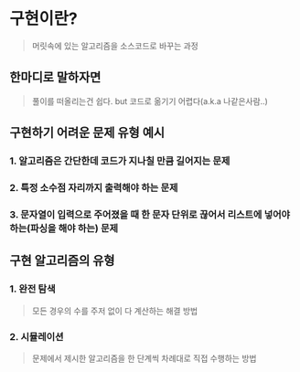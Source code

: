 # 구현이란?
> 머릿속에 있는 알고리즘을 소스코드로 바꾸는 과정

## 한마디로 말하자면
> 풀이를 떠올리는건 쉽다. but 코드로 옮기기 어렵다(a.k.a 나같은사람..)

## 구현하기 어려운 문제 유형 예시
### 1. 알고리즘은 간단한데 코드가 지나칠 만큼 길어지는 문제
### 2. 특정 소수점 자리까지 출력해야 하는 문제
### 3. 문자열이 입력으로 주어졌을 때 한 문자 단위로 끊어서 리스트에 넣어야 하는(파싱을 해야 하는) 문제

## 구현 알고리즘의 유형
### 1. 완전 탐색
> 모든 경우의 수를 주저 없이 다 계산하는 해결 방법

### 2. 시뮬레이션
> 문제에서 제시한 알고리즘을 한 단계씩 차례대로 직접 수행하는 방법